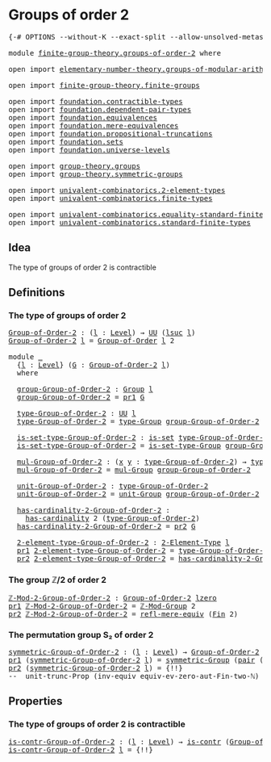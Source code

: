 # Groups of order 2

<pre class="Agda"><a id="30" class="Symbol">{-#</a> <a id="34" class="Keyword">OPTIONS</a> <a id="42" class="Pragma">--without-K</a> <a id="54" class="Pragma">--exact-split</a> <a id="68" class="Pragma">--allow-unsolved-metas</a> <a id="91" class="Symbol">#-}</a>

<a id="96" class="Keyword">module</a> <a id="103" href="finite-group-theory.groups-of-order-2.html" class="Module">finite-group-theory.groups-of-order-2</a> <a id="141" class="Keyword">where</a>

<a id="148" class="Keyword">open</a> <a id="153" class="Keyword">import</a> <a id="160" href="elementary-number-theory.groups-of-modular-arithmetic.html" class="Module">elementary-number-theory.groups-of-modular-arithmetic</a>

<a id="215" class="Keyword">open</a> <a id="220" class="Keyword">import</a> <a id="227" href="finite-group-theory.finite-groups.html" class="Module">finite-group-theory.finite-groups</a>

<a id="262" class="Keyword">open</a> <a id="267" class="Keyword">import</a> <a id="274" href="foundation.contractible-types.html" class="Module">foundation.contractible-types</a>
<a id="304" class="Keyword">open</a> <a id="309" class="Keyword">import</a> <a id="316" href="foundation.dependent-pair-types.html" class="Module">foundation.dependent-pair-types</a>
<a id="348" class="Keyword">open</a> <a id="353" class="Keyword">import</a> <a id="360" href="foundation.equivalences.html" class="Module">foundation.equivalences</a>
<a id="384" class="Keyword">open</a> <a id="389" class="Keyword">import</a> <a id="396" href="foundation.mere-equivalences.html" class="Module">foundation.mere-equivalences</a>
<a id="425" class="Keyword">open</a> <a id="430" class="Keyword">import</a> <a id="437" href="foundation.propositional-truncations.html" class="Module">foundation.propositional-truncations</a>
<a id="474" class="Keyword">open</a> <a id="479" class="Keyword">import</a> <a id="486" href="foundation.sets.html" class="Module">foundation.sets</a>
<a id="502" class="Keyword">open</a> <a id="507" class="Keyword">import</a> <a id="514" href="foundation.universe-levels.html" class="Module">foundation.universe-levels</a>

<a id="542" class="Keyword">open</a> <a id="547" class="Keyword">import</a> <a id="554" href="group-theory.groups.html" class="Module">group-theory.groups</a>
<a id="574" class="Keyword">open</a> <a id="579" class="Keyword">import</a> <a id="586" href="group-theory.symmetric-groups.html" class="Module">group-theory.symmetric-groups</a>

<a id="617" class="Keyword">open</a> <a id="622" class="Keyword">import</a> <a id="629" href="univalent-combinatorics.2-element-types.html" class="Module">univalent-combinatorics.2-element-types</a>
<a id="669" class="Keyword">open</a> <a id="674" class="Keyword">import</a> <a id="681" href="univalent-combinatorics.finite-types.html" class="Module">univalent-combinatorics.finite-types</a>

<a id="719" class="Keyword">open</a> <a id="724" class="Keyword">import</a> <a id="731" href="univalent-combinatorics.equality-standard-finite-types.html" class="Module">univalent-combinatorics.equality-standard-finite-types</a>
<a id="786" class="Keyword">open</a> <a id="791" class="Keyword">import</a> <a id="798" href="univalent-combinatorics.standard-finite-types.html" class="Module">univalent-combinatorics.standard-finite-types</a>
</pre>
## Idea

The type of groups of order 2 is contractible

## Definitions

### The type of groups of order 2

<pre class="Agda"><a id="Group-of-Order-2"></a><a id="964" href="finite-group-theory.groups-of-order-2.html#964" class="Function">Group-of-Order-2</a> <a id="981" class="Symbol">:</a> <a id="983" class="Symbol">(</a><a id="984" href="finite-group-theory.groups-of-order-2.html#984" class="Bound">l</a> <a id="986" class="Symbol">:</a> <a id="988" href="Agda.Primitive.html#597" class="Postulate">Level</a><a id="993" class="Symbol">)</a> <a id="995" class="Symbol">→</a> <a id="997" href="foundation-core.universe-levels.html#222" class="Primitive">UU</a> <a id="1000" class="Symbol">(</a><a id="1001" href="Agda.Primitive.html#780" class="Primitive">lsuc</a> <a id="1006" href="finite-group-theory.groups-of-order-2.html#984" class="Bound">l</a><a id="1007" class="Symbol">)</a>
<a id="1009" href="finite-group-theory.groups-of-order-2.html#964" class="Function">Group-of-Order-2</a> <a id="1026" href="finite-group-theory.groups-of-order-2.html#1026" class="Bound">l</a> <a id="1028" class="Symbol">=</a> <a id="1030" href="finite-group-theory.finite-groups.html#2126" class="Function">Group-of-Order</a> <a id="1045" href="finite-group-theory.groups-of-order-2.html#1026" class="Bound">l</a> <a id="1047" class="Number">2</a>

<a id="1050" class="Keyword">module</a> <a id="1057" href="finite-group-theory.groups-of-order-2.html#1057" class="Module">_</a>
  <a id="1061" class="Symbol">{</a><a id="1062" href="finite-group-theory.groups-of-order-2.html#1062" class="Bound">l</a> <a id="1064" class="Symbol">:</a> <a id="1066" href="Agda.Primitive.html#597" class="Postulate">Level</a><a id="1071" class="Symbol">}</a> <a id="1073" class="Symbol">(</a><a id="1074" href="finite-group-theory.groups-of-order-2.html#1074" class="Bound">G</a> <a id="1076" class="Symbol">:</a> <a id="1078" href="finite-group-theory.groups-of-order-2.html#964" class="Function">Group-of-Order-2</a> <a id="1095" href="finite-group-theory.groups-of-order-2.html#1062" class="Bound">l</a><a id="1096" class="Symbol">)</a>
  <a id="1100" class="Keyword">where</a>

  <a id="1109" href="finite-group-theory.groups-of-order-2.html#1109" class="Function">group-Group-of-Order-2</a> <a id="1132" class="Symbol">:</a> <a id="1134" href="group-theory.groups.html#2398" class="Function">Group</a> <a id="1140" href="finite-group-theory.groups-of-order-2.html#1062" class="Bound">l</a>
  <a id="1144" href="finite-group-theory.groups-of-order-2.html#1109" class="Function">group-Group-of-Order-2</a> <a id="1167" class="Symbol">=</a> <a id="1169" href="foundation-core.dependent-pair-types.html#592" class="Field">pr1</a> <a id="1173" href="finite-group-theory.groups-of-order-2.html#1074" class="Bound">G</a>

  <a id="1178" href="finite-group-theory.groups-of-order-2.html#1178" class="Function">type-Group-of-Order-2</a> <a id="1200" class="Symbol">:</a> <a id="1202" href="foundation-core.universe-levels.html#222" class="Primitive">UU</a> <a id="1205" href="finite-group-theory.groups-of-order-2.html#1062" class="Bound">l</a>
  <a id="1209" href="finite-group-theory.groups-of-order-2.html#1178" class="Function">type-Group-of-Order-2</a> <a id="1231" class="Symbol">=</a> <a id="1233" href="group-theory.groups.html#2641" class="Function">type-Group</a> <a id="1244" href="finite-group-theory.groups-of-order-2.html#1109" class="Function">group-Group-of-Order-2</a>

  <a id="1270" href="finite-group-theory.groups-of-order-2.html#1270" class="Function">is-set-type-Group-of-Order-2</a> <a id="1299" class="Symbol">:</a> <a id="1301" href="foundation-core.sets.html#1099" class="Function">is-set</a> <a id="1308" href="finite-group-theory.groups-of-order-2.html#1178" class="Function">type-Group-of-Order-2</a>
  <a id="1332" href="finite-group-theory.groups-of-order-2.html#1270" class="Function">is-set-type-Group-of-Order-2</a> <a id="1361" class="Symbol">=</a> <a id="1363" href="group-theory.groups.html#2693" class="Function">is-set-type-Group</a> <a id="1381" href="finite-group-theory.groups-of-order-2.html#1109" class="Function">group-Group-of-Order-2</a>

  <a id="1407" href="finite-group-theory.groups-of-order-2.html#1407" class="Function">mul-Group-of-Order-2</a> <a id="1428" class="Symbol">:</a> <a id="1430" class="Symbol">(</a><a id="1431" href="finite-group-theory.groups-of-order-2.html#1431" class="Bound">x</a> <a id="1433" href="finite-group-theory.groups-of-order-2.html#1433" class="Bound">y</a> <a id="1435" class="Symbol">:</a> <a id="1437" href="finite-group-theory.groups-of-order-2.html#1178" class="Function">type-Group-of-Order-2</a><a id="1458" class="Symbol">)</a> <a id="1460" class="Symbol">→</a> <a id="1462" href="finite-group-theory.groups-of-order-2.html#1178" class="Function">type-Group-of-Order-2</a>
  <a id="1486" href="finite-group-theory.groups-of-order-2.html#1407" class="Function">mul-Group-of-Order-2</a> <a id="1507" class="Symbol">=</a> <a id="1509" href="group-theory.groups.html#2886" class="Function">mul-Group</a> <a id="1519" href="finite-group-theory.groups-of-order-2.html#1109" class="Function">group-Group-of-Order-2</a>

  <a id="1545" href="finite-group-theory.groups-of-order-2.html#1545" class="Function">unit-Group-of-Order-2</a> <a id="1567" class="Symbol">:</a> <a id="1569" href="finite-group-theory.groups-of-order-2.html#1178" class="Function">type-Group-of-Order-2</a>
  <a id="1593" href="finite-group-theory.groups-of-order-2.html#1545" class="Function">unit-Group-of-Order-2</a> <a id="1615" class="Symbol">=</a> <a id="1617" href="group-theory.groups.html#3677" class="Function">unit-Group</a> <a id="1628" href="finite-group-theory.groups-of-order-2.html#1109" class="Function">group-Group-of-Order-2</a>

  <a id="1654" href="finite-group-theory.groups-of-order-2.html#1654" class="Function">has-cardinality-2-Group-of-Order-2</a> <a id="1689" class="Symbol">:</a>
    <a id="1695" href="univalent-combinatorics.finite-types.html#4443" class="Function">has-cardinality</a> <a id="1711" class="Number">2</a> <a id="1713" class="Symbol">(</a><a id="1714" href="finite-group-theory.groups-of-order-2.html#1178" class="Function">type-Group-of-Order-2</a><a id="1735" class="Symbol">)</a>
  <a id="1739" href="finite-group-theory.groups-of-order-2.html#1654" class="Function">has-cardinality-2-Group-of-Order-2</a> <a id="1774" class="Symbol">=</a> <a id="1776" href="foundation-core.dependent-pair-types.html#604" class="Field">pr2</a> <a id="1780" href="finite-group-theory.groups-of-order-2.html#1074" class="Bound">G</a>

  <a id="1785" href="finite-group-theory.groups-of-order-2.html#1785" class="Function">2-element-type-Group-of-Order-2</a> <a id="1817" class="Symbol">:</a> <a id="1819" href="univalent-combinatorics.2-element-types.html#4709" class="Function">2-Element-Type</a> <a id="1834" href="finite-group-theory.groups-of-order-2.html#1062" class="Bound">l</a>
  <a id="1838" href="foundation-core.dependent-pair-types.html#592" class="Field">pr1</a> <a id="1842" href="finite-group-theory.groups-of-order-2.html#1785" class="Function">2-element-type-Group-of-Order-2</a> <a id="1874" class="Symbol">=</a> <a id="1876" href="finite-group-theory.groups-of-order-2.html#1178" class="Function">type-Group-of-Order-2</a>
  <a id="1900" href="foundation-core.dependent-pair-types.html#604" class="Field">pr2</a> <a id="1904" href="finite-group-theory.groups-of-order-2.html#1785" class="Function">2-element-type-Group-of-Order-2</a> <a id="1936" class="Symbol">=</a> <a id="1938" href="finite-group-theory.groups-of-order-2.html#1654" class="Function">has-cardinality-2-Group-of-Order-2</a>
</pre>
### The group ℤ/2 of order 2

<pre class="Agda"><a id="ℤ-Mod-2-Group-of-Order-2"></a><a id="2016" href="finite-group-theory.groups-of-order-2.html#2016" class="Function">ℤ-Mod-2-Group-of-Order-2</a> <a id="2041" class="Symbol">:</a> <a id="2043" href="finite-group-theory.groups-of-order-2.html#964" class="Function">Group-of-Order-2</a> <a id="2060" href="Agda.Primitive.html#764" class="Primitive">lzero</a>
<a id="2066" href="foundation-core.dependent-pair-types.html#592" class="Field">pr1</a> <a id="2070" href="finite-group-theory.groups-of-order-2.html#2016" class="Function">ℤ-Mod-2-Group-of-Order-2</a> <a id="2095" class="Symbol">=</a> <a id="2097" href="elementary-number-theory.groups-of-modular-arithmetic.html#991" class="Function">ℤ-Mod-Group</a> <a id="2109" class="Number">2</a>
<a id="2111" href="foundation-core.dependent-pair-types.html#604" class="Field">pr2</a> <a id="2115" href="finite-group-theory.groups-of-order-2.html#2016" class="Function">ℤ-Mod-2-Group-of-Order-2</a> <a id="2140" class="Symbol">=</a> <a id="2142" href="foundation.mere-equivalences.html#1762" class="Function">refl-mere-equiv</a> <a id="2158" class="Symbol">(</a><a id="2159" href="univalent-combinatorics.standard-finite-types.html#2085" class="Function">Fin</a> <a id="2163" class="Number">2</a><a id="2164" class="Symbol">)</a>
</pre>
### The permutation group S₂ of order 2

<pre class="Agda"><a id="symmetric-Group-of-Order-2"></a><a id="2220" href="finite-group-theory.groups-of-order-2.html#2220" class="Function">symmetric-Group-of-Order-2</a> <a id="2247" class="Symbol">:</a> <a id="2249" class="Symbol">(</a><a id="2250" href="finite-group-theory.groups-of-order-2.html#2250" class="Bound">l</a> <a id="2252" class="Symbol">:</a> <a id="2254" href="Agda.Primitive.html#597" class="Postulate">Level</a><a id="2259" class="Symbol">)</a> <a id="2261" class="Symbol">→</a> <a id="2263" href="finite-group-theory.groups-of-order-2.html#964" class="Function">Group-of-Order-2</a> <a id="2280" href="finite-group-theory.groups-of-order-2.html#2250" class="Bound">l</a>
<a id="2282" href="foundation-core.dependent-pair-types.html#592" class="Field">pr1</a> <a id="2286" class="Symbol">(</a><a id="2287" href="finite-group-theory.groups-of-order-2.html#2220" class="Function">symmetric-Group-of-Order-2</a> <a id="2314" href="finite-group-theory.groups-of-order-2.html#2314" class="Bound">l</a><a id="2315" class="Symbol">)</a> <a id="2317" class="Symbol">=</a> <a id="2319" href="group-theory.symmetric-groups.html#2105" class="Function">symmetric-Group</a> <a id="2335" class="Symbol">(</a><a id="2336" href="foundation-core.dependent-pair-types.html#575" class="InductiveConstructor">pair</a> <a id="2341" class="Symbol">(</a><a id="2342" href="univalent-combinatorics.standard-finite-types.html#2999" class="Function">raise-Fin</a> <a id="2352" href="finite-group-theory.groups-of-order-2.html#2314" class="Bound">l</a> <a id="2354" class="Number">2</a><a id="2355" class="Symbol">)</a> <a id="2357" class="Hole">{!!}</a><a id="2361" class="Symbol">)</a>
<a id="2363" href="foundation-core.dependent-pair-types.html#604" class="Field">pr2</a> <a id="2367" class="Symbol">(</a><a id="2368" href="finite-group-theory.groups-of-order-2.html#2220" class="Function">symmetric-Group-of-Order-2</a> <a id="2395" href="finite-group-theory.groups-of-order-2.html#2395" class="Bound">l</a><a id="2396" class="Symbol">)</a> <a id="2398" class="Symbol">=</a> <a id="2400" class="Hole">{!!}</a>
<a id="2405" class="Comment">--  unit-trunc-Prop (inv-equiv equiv-ev-zero-aut-Fin-two-ℕ)</a>
</pre>
## Properties

### The type of groups of order 2 is contractible

<pre class="Agda"><a id="is-contr-Group-of-Order-2"></a><a id="2544" href="finite-group-theory.groups-of-order-2.html#2544" class="Function">is-contr-Group-of-Order-2</a> <a id="2570" class="Symbol">:</a> <a id="2572" class="Symbol">(</a><a id="2573" href="finite-group-theory.groups-of-order-2.html#2573" class="Bound">l</a> <a id="2575" class="Symbol">:</a> <a id="2577" href="Agda.Primitive.html#597" class="Postulate">Level</a><a id="2582" class="Symbol">)</a> <a id="2584" class="Symbol">→</a> <a id="2586" href="foundation-core.contractible-types.html#925" class="Function">is-contr</a> <a id="2595" class="Symbol">(</a><a id="2596" href="finite-group-theory.groups-of-order-2.html#964" class="Function">Group-of-Order-2</a> <a id="2613" href="finite-group-theory.groups-of-order-2.html#2573" class="Bound">l</a><a id="2614" class="Symbol">)</a>
<a id="2616" href="finite-group-theory.groups-of-order-2.html#2544" class="Function">is-contr-Group-of-Order-2</a> <a id="2642" href="finite-group-theory.groups-of-order-2.html#2642" class="Bound">l</a> <a id="2644" class="Symbol">=</a> <a id="2646" class="Hole">{!!}</a>
</pre>